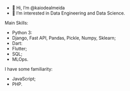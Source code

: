- 👋 Hi, I’m @kaiodealmeida
- 👀 I’m interested in Data Engineering and Data Science.


Main Skills:

- Python 3:
 - Django, Fast API, Pandas, Pickle, Numpy, Sklearn;
- Dart:
 - Flutter;
- SQL;
- MLOps.




I have some familiarity:

- JavaScript;
- PHP.







